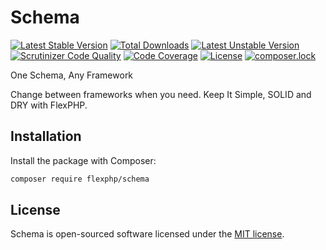 # Schema

[![Latest Stable Version](https://poser.pugx.org/flexphp/schema/v/stable)](https://packagist.org/packages/flexphp/schema)
[![Total Downloads](https://poser.pugx.org/flexphp/schema/downloads)](https://packagist.org/packages/flexphp/schema)
[![Latest Unstable Version](https://poser.pugx.org/flexphp/schema/v/unstable)](https://packagist.org/packages/flexphp/schema)
[![Scrutinizer Code Quality](https://scrutinizer-ci.com/g/flexphp/flex-schema/badges/quality-score.png)](https://scrutinizer-ci.com/g/flexphp/flex-schema)
[![Code Coverage](https://scrutinizer-ci.com/g/flexphp/flex-schema/badges/coverage.png)](https://scrutinizer-ci.com/g/flexphp/flex-schema)
[![License](https://poser.pugx.org/flexphp/schema/license)](https://packagist.org/packages/flexphp/schema)
[![composer.lock](https://poser.pugx.org/flexphp/schema/composerlock)](https://packagist.org/packages/flexphp/schema)

One Schema, Any Framework

Change between frameworks when you need. Keep It Simple, SOLID and DRY with FlexPHP.

## Installation

Install the package with Composer:

```bash
composer require flexphp/schema
```

## License

Schema is open-sourced software licensed under the [MIT license](https://opensource.org/licenses/MIT).
